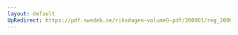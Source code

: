 ```yaml
---
layout: default
UpRedirect: https://pdf.swedeb.se/riksdagen-volumeG-pdf/200001/reg_200001/reg_200001_0254.pdf
---
```

